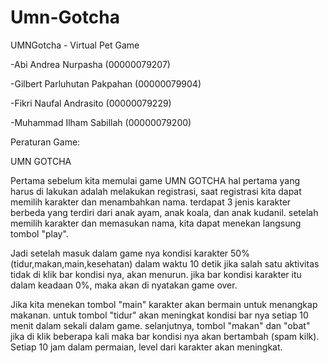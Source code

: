 # Umn-Gotcha 
UMNGotcha - Virtual Pet Game 

-Abi Andrea Nurpasha (00000079207)

-Gilbert Parluhutan Pakpahan (00000079904)

-Fikri Naufal Andrasito (00000079229)

-Muhammad Ilham Sabillah (00000079200) 

Peraturan Game: 

UMN GOTCHA 

 Pertama sebelum kita memulai game UMN GOTCHA hal pertama yang harus di lakukan adalah melakukan registrasi, saat registrasi kita dapat memilih karakter dan menambahkan nama. 
terdapat 3 jenis karakter berbeda yang terdiri dari anak ayam, anak koala, dan anak kudanil. setelah memilih karakter dan memasukan nama, kita dapat menekan langsung tombol "play". 

 Jadi setelah masuk dalam game nya kondisi karakter 50% (tidur,makan,main,kesehatan) dalam waktu 10 detik jika salah satu aktivitas tidak di klik bar kondisi nya, akan menurun. 
jika bar kondisi karakter itu dalam keadaan 0%, maka akan di nyatakan game over. 

  Jika kita menekan tombol "main" karakter akan bermain untuk menangkap makanan. untuk tombol "tidur" akan meningkat kondisi bar nya setiap 10 menit dalam sekali dalam game. 
selanjutnya, tombol "makan" dan "obat" jika di klik beberapa kali maka bar kondisi nya akan bertambah (spam kilk). Setiap 10 jam dalam permaian, level dari karakter akan meningkat.

